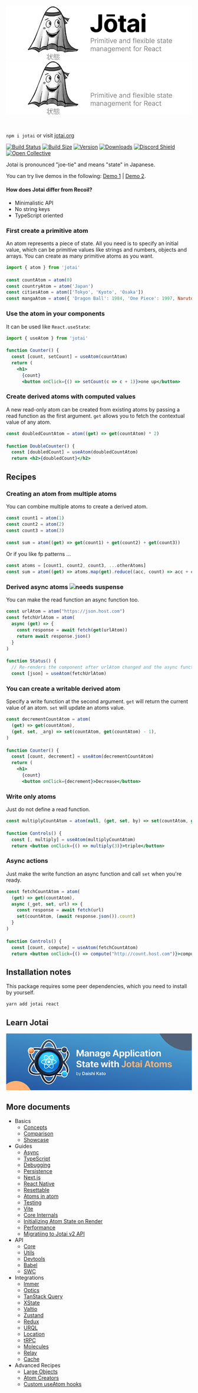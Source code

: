 <br>

![Jotai (light mode)](./img/jotai-header-light.png#gh-light-mode-only)
![Jotai (dark mode)](./img/jotai-header-dark.png#gh-dark-mode-only)

<br>

`npm i jotai` or visit [jotai.org](https://jotai.org)

[![Build Status](https://img.shields.io/github/actions/workflow/status/pmndrs/jotai/lint-and-type.yml?branch=main&style=flat&colorA=000000&colorB=000000)](https://github.com/pmndrs/jotai/actions?query=workflow%3ALint)
[![Build Size](https://img.shields.io/bundlephobia/minzip/jotai?label=bundle%20size&style=flat&colorA=000000&colorB=000000)](https://bundlephobia.com/result?p=jotai)
[![Version](https://img.shields.io/npm/v/jotai?style=flat&colorA=000000&colorB=000000)](https://www.npmjs.com/package/jotai)
[![Downloads](https://img.shields.io/npm/dt/jotai.svg?style=flat&colorA=000000&colorB=000000)](https://www.npmjs.com/package/jotai)
[![Discord Shield](https://img.shields.io/discord/740090768164651008?style=flat&colorA=000000&colorB=000000&label=discord&logo=discord&logoColor=ffffff)](https://discord.gg/poimandres)
[![Open Collective](https://img.shields.io/opencollective/all/jotai?style=flat&colorA=000000&colorB=000000)](https://opencollective.com/jotai)

Jotai is pronounced "joe-tie" and means "state" in Japanese.

You can try live demos in the following:
[Demo 1](https://codesandbox.io/s/jotai-demo-47wvh) |
[Demo 2](https://codesandbox.io/s/jotai-demo-forked-x2g5d).

#### How does Jotai differ from Recoil?

- Minimalistic API
- No string keys
- TypeScript oriented

### First create a primitive atom

An atom represents a piece of state. All you need is to specify an initial
value, which can be primitive values like strings and numbers, objects and
arrays. You can create as many primitive atoms as you want.

```jsx
import { atom } from 'jotai'

const countAtom = atom(0)
const countryAtom = atom('Japan')
const citiesAtom = atom(['Tokyo', 'Kyoto', 'Osaka'])
const mangaAtom = atom({ 'Dragon Ball': 1984, 'One Piece': 1997, Naruto: 1999 })
```

### Use the atom in your components

It can be used like `React.useState`:

```jsx
import { useAtom } from 'jotai'

function Counter() {
  const [count, setCount] = useAtom(countAtom)
  return (
    <h1>
      {count}
      <button onClick={() => setCount(c => c + 1)}>one up</button>
```

### Create derived atoms with computed values

A new read-only atom can be created from existing atoms by passing a read
function as the first argument. `get` allows you to fetch the contextual value
of any atom.

```jsx
const doubledCountAtom = atom((get) => get(countAtom) * 2)

function DoubleCounter() {
  const [doubledCount] = useAtom(doubledCountAtom)
  return <h2>{doubledCount}</h2>
```

## Recipes

### Creating an atom from multiple atoms

You can combine multiple atoms to create a derived atom.

```jsx
const count1 = atom(1)
const count2 = atom(2)
const count3 = atom(3)

const sum = atom((get) => get(count1) + get(count2) + get(count3))
```

Or if you like fp patterns ...

```jsx
const atoms = [count1, count2, count3, ...otherAtoms]
const sum = atom((get) => atoms.map(get).reduce((acc, count) => acc + count))
```

### Derived async atoms <img src="https://img.shields.io/badge/-needs_suspense-black" alt="needs suspense" />

You can make the read function an async function too.

```jsx
const urlAtom = atom("https://json.host.com")
const fetchUrlAtom = atom(
  async (get) => {
    const response = await fetch(get(urlAtom))
    return await response.json()
  }
)

function Status() {
  // Re-renders the component after urlAtom changed and the async function above concludes
  const [json] = useAtom(fetchUrlAtom)
```

### You can create a writable derived atom

Specify a write function at the second argument. `get` will return the current
value of an atom. `set` will update an atoms value.

```jsx
const decrementCountAtom = atom(
  (get) => get(countAtom),
  (get, set, _arg) => set(countAtom, get(countAtom) - 1),
)

function Counter() {
  const [count, decrement] = useAtom(decrementCountAtom)
  return (
    <h1>
      {count}
      <button onClick={decrement}>Decrease</button>
```

### Write only atoms

Just do not define a read function.

```jsx
const multiplyCountAtom = atom(null, (get, set, by) => set(countAtom, get(countAtom) * by))

function Controls() {
  const [, multiply] = useAtom(multiplyCountAtom)
  return <button onClick={() => multiply(3)}>triple</button>
```

### Async actions

Just make the write function an async function and call `set` when you're ready.

```jsx
const fetchCountAtom = atom(
  (get) => get(countAtom),
  async (_get, set, url) => {
    const response = await fetch(url)
    set(countAtom, (await response.json()).count)
  }
)

function Controls() {
  const [count, compute] = useAtom(fetchCountAtom)
  return <button onClick={() => compute("http://count.host.com")}>compute</button>
```

## Installation notes

This package requires some peer dependencies, which you need to install by
yourself.

```bash
yarn add jotai react
```

## Learn Jotai

[![free egghead Jotai introduction course by Daishi](./img/jotai-course-banner.jpg)](https://egghead.io/courses/manage-application-state-with-jotai-atoms-2c3a29f0?utm_source=github&utm_medium=cta&utm_term=jotai)

## More documents

- Basics
  - [Concepts](./docs/basics/concepts.mdx)
  - [Comparison](./docs/basics/comparison.mdx)
  - [Showcase](./docs/basics/showcase.mdx)
- Guides
  - [Async](./docs/guides/async.mdx)
  - [TypeScript](./docs/guides/typescript.mdx)
  - [Debugging](./docs/guides/debugging.mdx)
  - [Persistence](./docs/guides/persistence.mdx)
  - [Next.js](./docs/guides/nextjs.mdx)
  - [React Native](./docs/guides/react-native.mdx)
  - [Resettable](./docs/guides/resettable.mdx)
  - [Atoms in atom](./docs/guides/atoms-in-atom.mdx)
  - [Testing](./docs/guides/testing.mdx)
  - [Vite](./docs/guides/vite.mdx)
  - [Core Internals](./docs/guides/core-internals.mdx)
  - [Initializing Atom State on Render](./docs/guides/initialize-atom-on-render.mdx)
  - [Performance](./docs/guides/performance.mdx)
  - [Migratiing to Jotai v2 API](./docs/guides/migrating-to-v2-api.mdx)
- API
  - [Core](./docs/api/core.mdx)
  - [Utils](./docs/api/utils.mdx)
  - [Devtools](./docs/api/devtools.mdx)
  - [Babel](./docs/api/babel.mdx)
  - [SWC](./docs/api/swc.mdx)
- Integrations
  - [Immer](./docs/integrations/immer.mdx)
  - [Optics](./docs/integrations/optics.mdx)
  - [TanStack Query](./docs/integrations/query.mdx)
  - [XState](./docs/integrations/xstate.mdx)
  - [Valtio](./docs/integrations/valtio.mdx)
  - [Zustand](./docs/integrations/zustand.mdx)
  - [Redux](./docs/integrations/redux.mdx)
  - [URQL](./docs/integrations/urql.mdx)
  - [Location](./docs/integrations/location.mdx)
  - [tRPC](./docs/integrations/trpc.mdx)
  - [Molecules](./docs/integrations/molecules.mdx)
  - [Relay](./docs/integrations/relay.mdx)
  - [Cache](./docs/integrations/cache.mdx)
- Advanced Recipes
  - [Large Objects](./docs/advanced-recipes/large-objects.mdx)
  - [Atom Creators](./docs/advanced-recipes/atom-creators.mdx)
  - [Custom useAtom hooks](./docs/advanced-recipes/custom-useatom-hooks.mdx)
